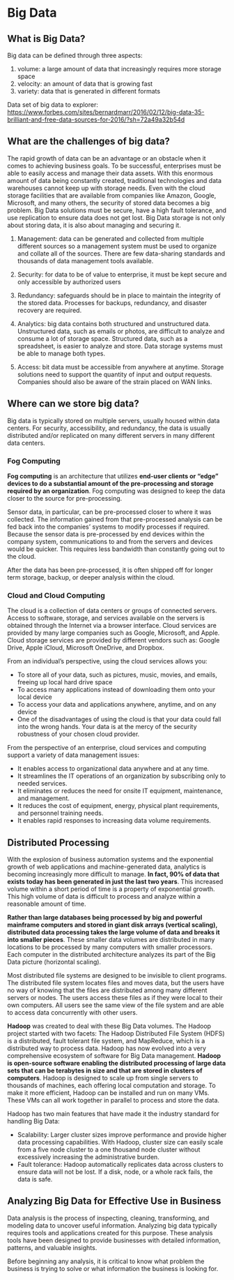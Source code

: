 # Big Data

## What is Big Data?

Big data can be defined through three aspects:

1. volume: a large amount of data that increasingly requires more storage space
2. velocity: an amount of data that is growing fast
3. variety: data that is generated in different formats

Data set of big data to explorer: https://www.forbes.com/sites/bernardmarr/2016/02/12/big-data-35-brilliant-and-free-data-sources-for-2016/?sh=72a49a32b54d

## What are the challenges of big data?

The rapid growth of data can be an advantage or an obstacle when it comes to achieving business goals. To be successful, enterprises must be able to easily access and manage their data assets. With this enormous amount of data being constantly created, traditional technologies and data warehouses cannot keep up with storage needs. Even with the cloud storage facilities that are available from companies like Amazon, Google, Microsoft, and many others, the security of stored data becomes a big problem. Big Data solutions must be secure, have a high fault tolerance, and use replication to ensure data does not get lost. Big Data storage is not only about storing data, it is also about managing and securing it.

1. Management: data can be generated and collected from multiple different sources so a management system must be used to organize and collate all of the sources. There are few data-sharing standards and thousands of data management tools available.

2. Security: for data to be of value to enterprise, it must be kept secure and only accessible by authorized users

3. Redundancy: safeguards should be in place to maintain the integrity of the stored data. Processes for backups, redundancy, and disaster recovery are required.

4. Analytics: big data contains both structured and unstructured data. Unstructured data, such as emails or photos, are difficult to analyze and consume a lot of storage space. Structured data, such as a spreadsheet, is easier to analyze and store. Data storage systems must be able to manage both types.

5. Access: bit data must be accessible from anywhere at anytime. Storage solutions need to support the quantity of input and output requests. Companies should also be aware of the strain placed on WAN links.

## Where can we store big data?

Big data is typically stored on multiple servers, usually housed within data centers. For security, accessibility, and redundancy, the data is usually distributed and/or replicated on many different servers in many different data centers.

### Fog Computing

**Fog computing** is an architecture that utilizes **end-user clients or “edge” devices to do a substantial amount of the pre-processing and storage required by an organization**. Fog computing was designed to keep the data closer to the source for pre-processing.

Sensor data, in particular, can be pre-processed closer to where it was collected. The information gained from that pre-processed analysis can be fed back into the companies’ systems to modify processes if required. Because the sensor data is pre-processed by end devices within the company system, communications to and from the servers and devices would be quicker. This requires less bandwidth than constantly going out to the cloud.

After the data has been pre-processed, it is often shipped off for longer term storage, backup, or deeper analysis within the cloud.

### Cloud and Cloud Computing

The cloud is a collection of data centers or groups of connected servers. Access to software, storage, and services available on the servers is obtained through the Internet via a browser interface. Cloud services are provided by many large companies such as Google, Microsoft, and Apple. Cloud storage services are provided by different vendors such as: Google Drive, Apple iCloud, Microsoft OneDrive, and Dropbox.

From an individual’s perspective, using the cloud services allows you:

* To store all of your data, such as pictures, music, movies, and emails, freeing up local hard drive space
* To access many applications instead of downloading them onto your local device
* To access your data and applications anywhere, anytime, and on any device
* One of the disadvantages of using the cloud is that your data could fall into the wrong hands. Your data is at the mercy of the security robustness of your chosen cloud provider.

From the perspective of an enterprise, cloud services and computing support a variety of data management issues:

* It enables access to organizational data anywhere and at any time.
* It streamlines the IT operations of an organization by subscribing only to needed services.
* It eliminates or reduces the need for onsite IT equipment, maintenance, and management.
* It reduces the cost of equipment, energy, physical plant requirements, and personnel training needs.
* It enables rapid responses to increasing data volume requirements.

## Distributed Processing

With the explosion of business automation systems and the exponential growth of web applications and machine-generated data, analytics is becoming increasingly more difficult to manage. **In fact, 90% of data that exists today has been generated in just the last two years**. This increased volume within a short period of time is a property of exponential growth. This high volume of data is difficult to process and analyze within a reasonable amount of time.

**Rather than large databases being processed by big and powerful mainframe computers and stored in giant disk arrays (vertical scaling), distributed data processing takes the large volume of data and breaks it into smaller pieces**. These smaller data volumes are distributed in many locations to be processed by many computers with smaller processors. Each computer in the distributed architecture analyzes its part of the Big Data picture (horizontal scaling).

Most distributed file systems are designed to be invisible to client programs. The distributed file system locates files and moves data, but the users have no way of knowing that the files are distributed among many different servers or nodes. The users access these files as if they were local to their own computers. All users see the same view of the file system and are able to access data concurrently with other users.

**Hadoop** was created to deal with these Big Data volumes. The Hadoop project started with two facets: The Hadoop Distributed File System (HDFS) is a distributed, fault tolerant file system, and MapReduce, which is a distributed way to process data. Hadoop has now evolved into a very comprehensive ecosystem of software for Big Data management. **Hadoop is open-source software enabling the distributed processing of large data sets that can be terabytes in size and that are stored in clusters of computers**. Hadoop is designed to scale up from single servers to thousands of machines, each offering local computation and storage. To make it more efficient, Hadoop can be installed and run on many VMs. These VMs can all work together in parallel to process and store the data.

Hadoop has two main features that have made it the industry standard for handling Big Data:

* Scalability: Larger cluster sizes improve performance and provide higher data processing capabilities. With Hadoop, cluster size can easily scale from a five node cluster to a one thousand node cluster without excessively increasing the administrative burden.
* Fault tolerance: Hadoop automatically replicates data across clusters to ensure data will not be lost. If a disk, node, or a whole rack fails, the data is safe.

## Analyzing Big Data for Effective Use in Business

Data analysis is the process of inspecting, cleaning, transforming, and modeling data to uncover useful information. Analyzing big data typically requires tools and applications created for this purpose. These analysis tools have been designed to provide businesses with detailed information, patterns, and valuable insights.

Before beginning any analysis, it is critical to know what problem the business is trying to solve or what information the business is looking for.

